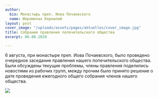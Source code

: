 ```yaml
---
author:
  bio: Монастырь преп. Иова Почаевского
  name: Иеромонах Корнилий
layout: post
cover_image: "/uploads/assets/pages/aktuelles/cover_image.jpg"
title: Собрание правления попечительского общества
excerpt: 06.08.2020

---
```

6 августа, при монастыре преп. Иова Почаевского, было проведено очередное заседание правления нашего попечительского общества. Были обсуждены текущие проблемы, члены правления поделились новостями из рабочих групп, между прочим было принято решение о дате проведения ежегодного общего собрания членов нашего общества.

![](https://res.cloudinary.com/hiobmon/image/upload/v1597749092/media/2020/IMG_2211_gjvgms.jpg)